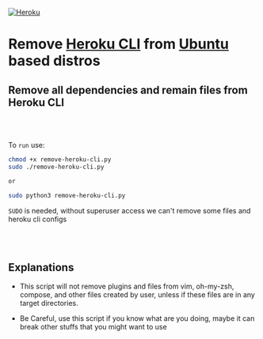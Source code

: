 [ ![Heroku](https://www2.assets.heroku.com/assets/logo-9ddfa622029bcad4fd1709b8045bb897b207d4d8c3005ee5e360abd5745341b2.svg) ](https://devcenter.heroku.com/articles/heroku-cli)

# Remove [Heroku CLI](https://devcenter.heroku.com/articles/heroku-cli) from [Ubuntu](https://ubuntu.com/) based distros

## Remove all dependencies and remain files from Heroku CLI

<br />
<br />

To `run` use:

```bash
chmod +x remove-heroku-cli.py
sudo ./remove-heroku-cli.py

or 

sudo python3 remove-heroku-cli.py

```

`SUDO` is needed, without superuser access we can't remove some files and heroku cli configs

<br />
<br />


## Explanations

* This script will not remove plugins and files from vim, oh-my-zsh, compose, and other files created by user, unless if these files are in any target directories.

* Be Careful, use this script if you know what are you doing, maybe it can break other stuffs that you might want to use

